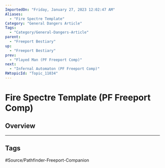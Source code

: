 ```yaml
---
ImportedOn: "Friday, January 27, 2023 12:02:47 AM"
Aliases:
  - "Fire Spectre Template"
Category: "General Dangers Article"
Tags:
  - "Category/General-Dangers-Article"
parent:
  - "Freeport Bestiary"
up:
  - "Freeport Bestiary"
prev:
  - "Flayed Man (PF Freeport Comp)"
next:
  - "Infernal Automaton (PF Freeport Comp)"
RWtopicId: "Topic_11034"
---
```

# Fire Spectre Template (PF Freeport Comp)
## Overview

---
## Tags
#Source/Pathfinder-Freeport-Companion

